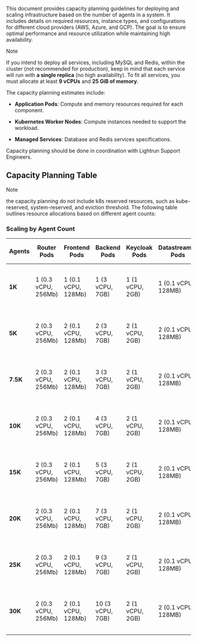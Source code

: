 This document provides capacity planning guidelines for deploying and scaling infrastructure based on the number of agents in a system. It includes details on required resources, instance types, and configurations for different cloud providers (AWS, Azure, and GCP). The goal is to ensure optimal performance and resource utilization while maintaining high availability.


> [!NOTE]
> If you intend to deploy all services, including MySQL and Redis, within the cluster (not recommended for production), keep in mind that each service will run with **a single replica** (no high availability). To fit all services, you must allocate at least **9 vCPUs** and **25 GiB of memory**.


The capacity planning estimates include:

- **Application Pods**: Compute and memory resources required for each component.
    
- **Kubernetes Worker Nodes**: Compute instances needed to support the workload.
    
- **Managed Services**: Database and Redis services specifications.

Capacity planning should be done in coordination with Lightrun Support Engineers.

## Capacity Planning Table
> [!NOTE]
> the capacity planning do not include k8s reserved resources, such as kube-reserved, system-reserved, and eviction threshold.
The following table outlines resource allocations based on different agent counts:

### Scaling by Agent Count

| Agents   | Router Pods         | Frontend Pods       | Backend Pods     | Keycloak Pods   | Datastreamer Pods   | RabbitMQ Pods     | Kubernetes Worker Nodes            | Managed MySQL                                                       | Managed Redis                                                       |
| -------- | ------------------- | ------------------- | ---------------- | --------------- | ------------------- | ----------------- | ---------------------------------- | ------------------------------------------------------------------- | ------------------------------------------------------------------- |
| **1K**   | 1 (0.3 vCPU, 256Mb) | 1 (0.1 vCPU, 128Mb) | 1 (3 vCPU, 7GB)  | 1 (1 vCPU, 2GB) | 1 (0.1 vCPU, 128MB) | 1 (0.5 vCPU, 1GB) | 2 (4 vCPU, 8GB memory, 10 GB disk) | db.m7g.large (AWS), Standard_D2s_v3 (Azure), n2-standard-2 (GCP)    | cache.m7g.large (AWS), Standard_D2s_v3 (Azure), n2-standard-2 (GCP) |
| **5K**   | 2 (0.3 vCPU, 256Mb) | 2 (0.1 vCPU, 128Mb) | 2 (3 vCPU, 7GB)  | 2 (1 vCPU, 2GB) | 2 (0.1 vCPU, 128MB) | 3 (0.5 vCPU, 1GB) | 4 (4 vCPU, 8GB, 10 GB disk)        | db.m7g.large (AWS), Standard_D2s_v3 (Azure), n2-standard-2 (GCP)    | cache.m7g.large (AWS), Standard_D2s_v3 (Azure), n2-standard-2 (GCP) |
| **7.5K** | 2 (0.3 vCPU, 256Mb) | 2 (0.1 vCPU, 128Mb) | 3 (3 vCPU, 7GB)  | 2 (1 vCPU, 2GB) | 2 (0.1 vCPU, 128MB) | 3 (0.5 vCPU, 1GB) | 5 (4 vCPU, 8GB, 10 GB disk)        | db.m7g.large (AWS), Standard_D2s_v3 (Azure), n2-standard-2 (GCP)    | cache.m7g.large (AWS), Standard_D2s_v3 (Azure), n2-standard-2 (GCP) |
| **10K**  | 2 (0.3 vCPU, 256Mb) | 2 (0.1 vCPU, 128Mb) | 4 (3 vCPU, 7GB)  | 2 (1 vCPU, 2GB) | 2 (0.1 vCPU, 128MB) | 3 (0.5 vCPU, 1GB) | 6 (4 vCPU, 8GB, 10 GB disk)        | db.m7g.xlarge (AWS), Standard_D4as_v5 (Azure), n2-standard-4 (GCP)  | cache.m7g.large (AWS), Standard_D2s_v3 (Azure), n2-standard-2 (GCP) |
| **15K**  | 2 (0.3 vCPU, 256Mb) | 2 (0.1 vCPU, 128Mb) | 5 (3 vCPU, 7GB)  | 2 (1 vCPU, 2GB) | 2 (0.1 vCPU, 128MB) | 3 (0.5 vCPU, 1GB) | 7 (4 vCPU, 8GB, 10 GB disk)        | db.m7g.xlarge (AWS), Standard_D4as_v5 (Azure), n2-standard-4 (GCP)  | cache.m7g.large (AWS), Standard_D2s_v3 (Azure), n2-standard-2 (GCP) |
| **20K**  | 2 (0.3 vCPU, 256Mb) | 2 (0.1 vCPU, 128Mb) | 7 (3 vCPU, 7GB)  | 2 (1 vCPU, 2GB) | 2 (0.1 vCPU, 128MB) | 3 (0.5 vCPU, 1GB) | 9 (4 vCPU, 8GB, 10 GB disk)        | db.m7g.xlarge (AWS), Standard_D4as_v5 (Azure), n2-standard-4 (GCP)  | cache.m7g.large (AWS), Standard_D2s_v3 (Azure), n2-standard-2 (GCP) |
| **25K**  | 2 (0.3 vCPU, 256Mb) | 2 (0.1 vCPU, 128Mb) | 9 (3 vCPU, 7GB)  | 2 (1 vCPU, 2GB) | 2 (0.1 vCPU, 128MB) | 3 (0.5 vCPU, 1GB) | 11 (4 vCPU, 8GB, 10 GB disk)       | db.m7g.2xlarge (AWS), Standard_D8as_v5 (Azure), n2-standard-8 (GCP) | cache.m7g.large (AWS), Standard_D2s_v3 (Azure), n2-standard-2 (GCP) |
| **30K**  | 2 (0.3 vCPU, 256Mb) | 2 (0.1 vCPU, 128Mb) | 10 (3 vCPU, 7GB) | 2 (1 vCPU, 2GB) | 2 (0.1 vCPU, 128MB) | 3 (0.5 vCPU, 1GB) | 12 (4 vCPU, 8GB, 10 GB disk)       | db.m7g.2xlarge (AWS), Standard_D8as_v5 (Azure), n2-standard-8 (GCP) | cache.m7g.large (AWS), Standard_D2s_v3 (Azure), n2-standard-2 (GCP) |